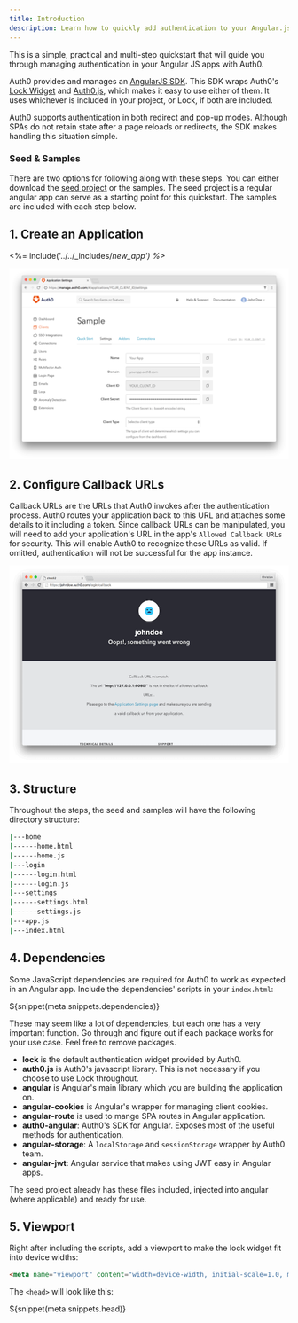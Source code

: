 ```yaml
---
title: Introduction
description: Learn how to quickly add authentication to your Angular.js app and authenticate with any social or enterprise identity provider.
---
```


This is a simple, practical and multi-step quickstart that will guide you through managing authentication in your Angular JS apps with Auth0.

Auth0 provides and manages an [AngularJS SDK](https://github.com/auth0/auth0-angular). This SDK wraps Auth0's [Lock Widget](https://github.com/auth0/lock) and [Auth0.js](https://github.com/auth0/auth0.js), which makes it easy to use either of them. It uses whichever is included in your project, or Lock, if both are included. 

Auth0 supports authentication in both redirect and pop-up modes. Although SPAs do not retain state after a page reloads or redirects, the SDK makes handling this situation simple.

### Seed &amp; Samples

There are two options for following along with these steps. You can either download the [seed project](https://github.com/auth0-samples/auth0-angularjs-sample/tree/master/00-Starter-Seed) or the samples. The seed project is a regular angular app can serve as a starting point for this quickstart. The samples are included with each step below.

## 1. Create an Application

<%= include('../../_includes/_new_app') %>_

![App Dashboard](/media/articles/angularjs/app_dashboard.png)

## 2. Configure Callback URLs
Callback URLs are the URLs that Auth0 invokes after the authentication process. Auth0 routes your application back to this URL and attaches some details to it including a token. Since callback URLs can be manipulated, you will need to add your application's URL in the app's `Allowed Callback URLs` for security. This will enable Auth0 to recognize these URLs as valid. If omitted, authentication will not be successful for the app instance.

![Callback error](/media/articles/angularjs/callback_error.png)

## 3. Structure
Throughout the steps, the seed and samples will have the following directory structure:
```bash
|---home
|------home.html
|------home.js
|---login
|------login.html
|------login.js
|---settings
|------settings.html
|------settings.js
|---app.js
|---index.html
```

## 4. Dependencies
Some JavaScript dependencies are required for Auth0 to work as expected in an Angular app. Include the dependencies' scripts in your `index.html`:

${snippet(meta.snippets.dependencies)}

These may seem like a lot of dependencies, but each one has a very important function. Go through and figure out if each package works for your use case. Feel free to remove packages.

 - **lock** is the default authentication widget provided by Auth0.
 - **auth0.js** is Auth0's javascript library. This is not necessary if you choose to use Lock throughout.
 - **angular** is Angular's main library which you are building the application on.
 - **angular-cookies** is Angular's wrapper for managing client cookies.
 - **angular-route** is used to mange SPA routes in Angular application.
 - **auth0-angular**: Auth0's SDK for Angular. Exposes most of the useful methods for authentication.
 - **angular-storage**: A `localStorage` and `sessionStorage` wrapper by Auth0 team.
 - **angular-jwt**: Angular service that makes using JWT easy in Angular apps.

The seed project already has these files included, injected into angular (where applicable) and ready for use.

## 5. Viewport
Right after including the scripts, add a viewport to make the lock widget fit into device widths:

```html
<meta name="viewport" content="width=device-width, initial-scale=1.0, maximum-scale=1.0, user-scalable=no" />
```

The `<head>` will look like this:

${snippet(meta.snippets.head)}

